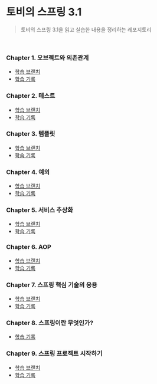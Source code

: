 # 토비의 스프링 3.1

> 토비의 스프링 3.1을 읽고 실습한 내용을 정리하는 레포지토리

<br/>

### Chapter 1. 오브젝트와 의존관계

- [학습 브랜치](https://github.com/yeon-06/toby-spring/tree/chapter1)
- [학습 기록](https://github.com/yeon-06/toby-spring/pull/3)

### Chapter 2. 테스트

- [학습 브랜치](https://github.com/yeon-06/toby-spring/tree/chapter2)
- [학습 기록](https://github.com/yeon-06/toby-spring/pull/4)

### Chapter 3. 템플릿

- [학습 브랜치](https://github.com/yeon-06/toby-spring/tree/chapter3)
- [학습 기록](https://github.com/yeon-06/toby-spring/pull/5)

### Chapter 4. 예외

- [학습 브랜치](https://github.com/yeon-06/toby-spring/tree/chapter4)
- [학습 기록](https://github.com/yeon-06/toby-spring/pull/6)

### Chapter 5. 서비스 추상화

- [학습 브랜치](https://github.com/yeon-06/toby-spring/tree/chapter5)
- [학습 기록](https://github.com/yeon-06/toby-spring/pull/7)

### Chapter 6. AOP

- [학습 브랜치](https://github.com/yeon-06/toby-spring/tree/chapter6)
- [학습 기록](https://github.com/yeon-06/toby-spring/pull/8)

### Chapter 7. 스프링 핵심 기술의 응용

- [학습 브랜치](https://github.com/yeon-06/toby-spring/tree/chapter7)
- [학습 기록](https://github.com/yeon-06/toby-spring/pull/9)

### Chapter 8. 스프링이란 무엇인가?

- [학습 기록](https://github.com/yeon-06/toby-spring/pull/10)

### Chapter 9. 스프링 프로젝트 시작하기

- [학습 브랜치](https://github.com/yeon-06/toby-spring/tree/chapter9)
- [학습 기록](https://github.com/yeon-06/toby-spring/pull/11)
